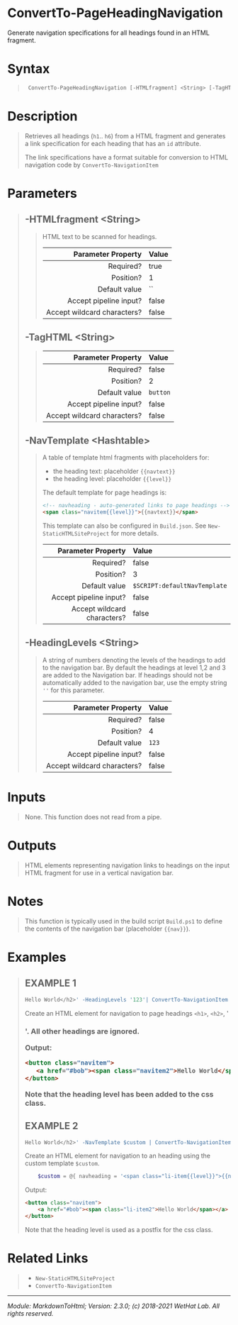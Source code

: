 ﻿# ConvertTo-PageHeadingNavigation

Generate navigation specifications for all headings found in an HTML fragment.

# Syntax

<blockquote>

```PowerShell
 ConvertTo-PageHeadingNavigation [-HTMLfragment] <String> [-TagHTML] <String> [-NavTemplate] <Hashtable> [-HeadingLevels] <String>  [<CommonParameters>] 
```


</blockquote>

# Description

<blockquote>

Retrieves all headings (`h1`.. `h6`) from a HTML fragment and generates a link
specification for each heading that has an `id` attribute.

The link specifications have a format suitable for conversion to HTML
navigation code by `ConvertTo-NavigationItem`

</blockquote>

# Parameters

<blockquote>



## -HTMLfragment \<String\>

<blockquote>

HTML text to be scanned for headings.

Parameter Property         | Value
--------------------------:|:----------
Required?                  | true
Position?                  | 1
Default value              | ``
Accept pipeline input?     | false
Accept wildcard characters?| false

</blockquote>
 

## -TagHTML \<String\>

<blockquote>



Parameter Property         | Value
--------------------------:|:----------
Required?                  | false
Position?                  | 2
Default value              | `button`
Accept pipeline input?     | false
Accept wildcard characters?| false

</blockquote>
 

## -NavTemplate \<Hashtable\>

<blockquote>

A table of template html fragments with placeholders for:
* the heading text: placeholder `{{navtext}}`
* the heading level: placeholder `{{level}}`

The default template for page headings is:

~~~ html
<!-- navheading - auto-generated links to page headings -->
<span class="navitem{{level}}">{{navtext}}</span>
~~~

This template can also be configured in `Build.json`. See `New-StaticHTMLSiteProject` for more
details.

Parameter Property         | Value
--------------------------:|:----------
Required?                  | false
Position?                  | 3
Default value              | `$SCRIPT:defaultNavTemplate`
Accept pipeline input?     | false
Accept wildcard characters?| false

</blockquote>
 

## -HeadingLevels \<String\>

<blockquote>

A string of numbers denoting the levels of the headings to add to the navigation
bar. By default the headings at level 1,2 and 3 are added to the Navigation bar.
If headings should not be automatically added to the navigation bar, use the
empty string `''` for this parameter.

Parameter Property         | Value
--------------------------:|:----------
Required?                  | false
Position?                  | 4
Default value              | `123`
Accept pipeline input?     | false
Accept wildcard characters?| false

</blockquote>


</blockquote>


# Inputs

<blockquote>

None. This function does not read from a pipe.

</blockquote>

# Outputs

<blockquote>

HTML elements representing navigation links to headings on the input HTML
fragment for use in a vertical navigation bar.

</blockquote>

# Notes

<blockquote>

This function is typically used in the build script `Build.ps1` to define
the contents of the navigation bar (placeholder `{{nav}}`).

</blockquote>

# Examples

<blockquote>


## EXAMPLE 1

```PowerShell
Hello World</h2>' -HeadingLevels '123'| ConvertTo-NavigationItem
```

Create an HTML element for navigation to page headings `<h1>`, `<h2>`, '<h3>'.
All other headings are ignored.

Output:

~~~ HTML
<button class="navitem">
   <a href="#bob"><span class="navitem2">Hello World</span></a>
</button>
~~~

Note that the heading level has been added to the css class. 
## EXAMPLE 2

```PowerShell
Hello World</h2>' -NavTemplate $custom | ConvertTo-NavigationItem
```

Create an HTML element for navigation to an heading using the custom template `$custom`.

~~~ PowerShell
    $custom = @{ navheading = '<span class="li-item{{level}}">{{navtext}}</span>'}
~~~

Output:

~~~ HTML
<button class="navitem">
    <a href="#bob"><span class="li-item2">Hello World</span></a>
</button>
~~~

Note that the heading level is used as a postfix for the css class.

</blockquote>

# Related Links

<blockquote>


* `New-StaticHTMLSiteProject` 
* `ConvertTo-NavigationItem`

</blockquote>

---

<cite>Module: MarkdownToHtml; Version: 2.3.0; (c) 2018-2021 WetHat Lab. All rights reserved.</cite>
